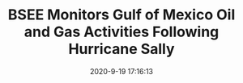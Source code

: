 ---
"title": "BSEE Monitors Gulf of Mexico Oil and Gas Activities Following Hurricane Sally"
"date": "2020-9-19 17:16:13"
"feed_name": "BSEE"
"feed_website": "https://www.bsee.gov/"
"feed_rss": "https://www.bsee.gov/feed/news-items/rss.xml"
"link": "https://www.bsee.gov/newsroom/latest-news/statements-and-releases/press-releases/bsee-monitors-gulf-of-mexico-oil-and-25"
"file": "_posts/2020-9-19-17-16-13_BSEE_c76bc49ef6628f2adf53ba6f38c28304d71c104e.md"
"accident": "0"
"drilling": "0"
"dead": "0"
"injured": "0"
---